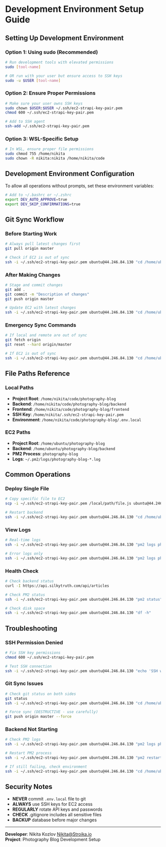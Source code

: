 # Development Environment Setup Guide

## Setting Up Development Environment

### Option 1: Using sudo (Recommended)
```bash
# Run development tools with elevated permissions
sudo [tool-name]

# OR run with your user but ensure access to SSH keys
sudo -u $USER [tool-name]
```

### Option 2: Ensure Proper Permissions
```bash
# Make sure your user owns SSH keys
sudo chown $USER:$USER ~/.ssh/ec2-strapi-key-pair.pem
chmod 600 ~/.ssh/ec2-strapi-key-pair.pem

# Add to SSH agent
ssh-add ~/.ssh/ec2-strapi-key-pair.pem
```

### Option 3: WSL-Specific Setup
```bash
# In WSL, ensure proper file permissions
sudo chmod 755 /home/nikita
sudo chown -R nikita:nikita /home/nikita/code
```

## Development Environment Configuration

To allow all operations without prompts, set these environment variables:

```bash
# Add to ~/.bashrc or ~/.zshrc
export DEV_AUTO_APPROVE=true
export DEV_SKIP_CONFIRMATIONS=true
```

## Git Sync Workflow

### Before Starting Work
```bash
# Always pull latest changes first
git pull origin master

# Check if EC2 is out of sync
ssh -i ~/.ssh/ec2-strapi-key-pair.pem ubuntu@44.246.84.130 "cd /home/ubuntu/photography-blog && git status"
```

### After Making Changes
```bash
# Stage and commit changes
git add .
git commit -m "Description of changes"
git push origin master

# Update EC2 with latest changes
ssh -i ~/.ssh/ec2-strapi-key-pair.pem ubuntu@44.246.84.130 "cd /home/ubuntu/photography-blog && git pull origin master && cd backend && pm2 restart photography-blog"
```

### Emergency Sync Commands
```bash
# If local and remote are out of sync
git fetch origin
git reset --hard origin/master

# If EC2 is out of sync
ssh -i ~/.ssh/ec2-strapi-key-pair.pem ubuntu@44.246.84.130 "cd /home/ubuntu/photography-blog && git fetch origin && git reset --hard origin/master && cd backend && pm2 restart photography-blog"
```

## File Paths Reference

### Local Paths
- **Project Root**: `/home/nikita/code/photography-blog`
- **Backend**: `/home/nikita/code/photography-blog/backend`  
- **Frontend**: `/home/nikita/code/photography-blog/frontend`
- **SSH Key**: `/home/nikita/.ssh/ec2-strapi-key-pair.pem`
- **Environment**: `/home/nikita/code/photography-blog/.env.local`

### EC2 Paths
- **Project Root**: `/home/ubuntu/photography-blog`
- **Backend**: `/home/ubuntu/photography-blog/backend`
- **PM2 Process**: `photography-blog`
- **Logs**: `~/.pm2/logs/photography-blog-*.log`

## Common Operations

### Deploy Single File
```bash
# Copy specific file to EC2
scp -i ~/.ssh/ec2-strapi-key-pair.pem /local/path/file.js ubuntu@44.246.84.130:/home/ubuntu/photography-blog/backend/path/file.js

# Restart backend
ssh -i ~/.ssh/ec2-strapi-key-pair.pem ubuntu@44.246.84.130 "cd /home/ubuntu/photography-blog/backend && pm2 restart photography-blog"
```

### View Logs
```bash
# Real-time logs
ssh -i ~/.ssh/ec2-strapi-key-pair.pem ubuntu@44.246.84.130 "pm2 logs photography-blog --lines 50"

# Error logs only
ssh -i ~/.ssh/ec2-strapi-key-pair.pem ubuntu@44.246.84.130 "pm2 logs photography-blog --err --lines 20"
```

### Health Check
```bash
# Check backend status
curl -I https://api.silkytruth.com/api/articles

# Check PM2 status
ssh -i ~/.ssh/ec2-strapi-key-pair.pem ubuntu@44.246.84.130 "pm2 status"

# Check disk space
ssh -i ~/.ssh/ec2-strapi-key-pair.pem ubuntu@44.246.84.130 "df -h"
```

## Troubleshooting

### SSH Permission Denied
```bash
# Fix SSH key permissions
chmod 600 ~/.ssh/ec2-strapi-key-pair.pem

# Test SSH connection
ssh -i ~/.ssh/ec2-strapi-key-pair.pem ubuntu@44.246.84.130 "echo 'SSH works'"
```

### Git Sync Issues
```bash
# Check git status on both sides
git status
ssh -i ~/.ssh/ec2-strapi-key-pair.pem ubuntu@44.246.84.130 "cd /home/ubuntu/photography-blog && git status"

# Force sync (DESTRUCTIVE - use carefully)
git push origin master --force
```

### Backend Not Starting
```bash
# Check PM2 logs
ssh -i ~/.ssh/ec2-strapi-key-pair.pem ubuntu@44.246.84.130 "pm2 logs photography-blog --lines 30"

# Restart PM2 process
ssh -i ~/.ssh/ec2-strapi-key-pair.pem ubuntu@44.246.84.130 "pm2 restart photography-blog"

# If still failing, check environment
ssh -i ~/.ssh/ec2-strapi-key-pair.pem ubuntu@44.246.84.130 "cd /home/ubuntu/photography-blog/backend && cat .env"
```

## Security Notes

- **NEVER** commit `.env.local` file to git
- **ALWAYS** use SSH keys for EC2 access
- **REGULARLY** rotate API keys and passwords
- **CHECK** .gitignore includes all sensitive files
- **BACKUP** database before major changes

---

**Developer**: Nikita Kozlov <Nikita@Stroika.io>  
**Project**: Photography Blog Development Setup